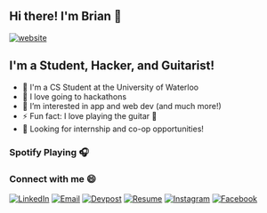 ## Hi there! I'm Brian 👋 
[![website](https://img.shields.io/website?down_color=lightgrey&down_message=down&label=briantu.tech&style=for-the-badge&up_color=brightgreen&up_message=up&url=https%3A%2F%2Fbriantu.tech)](https://briantu.tech)

## I'm a Student, Hacker, and Guitarist!
- 🏫 I'm a CS Student at the University of Waterloo
- 👯 I love going to hackathons
- 🌱 I’m interested in app and web dev (and much more!)
- ⚡ Fun fact: I love playing the guitar 🎸
- 🏦 Looking for internship and co-op opportunities!

### Spotify Playing 🎧

### Connect with me 😄
[![LinkedIn](https://img.shields.io/badge/LinkedIn-2867B2?style=flat-square&logo=linkedin&labelColor=2867B2)](https://www.linkedin.com/in/brianptu/)   [![Email](https://img.shields.io/badge/Email-BB001B?style=flat-square&logo=gmail&labelColor=BB001B&logoColor=white)](mailto:brianptu2@gmail.com)   [![Devpost](https://img.shields.io/badge/Devpost-0d788c?style=flat-square&logo=dev.to&labelColor=0d788c&logoColor=white)](mailto:brianptu2@gmail.com)   [![Resume](https://img.shields.io/badge/Resume-E60012?style=flat-square&logo=docusign&labelColor=E60012&logoColor=white)](https://briantu.tech/docs/Resume_Brian_Tu.pdf)   [![Instagram](https://img.shields.io/badge/Instagram-dd2a7b?style=flat-square&logo=instagram&labelColor=dd2a7b&logoColor=white)](https://www.instagram.com/bptu_/)   [![Facebook](https://img.shields.io/badge/Facebook-4267B2?style=flat-square&logo=facebook&labelColor=4267B2&logoColor=white)](https://www.facebook.com/brian.tu.9081)

<!--
**briantu/briantu** is a ✨ _special_ ✨ repository because its `README.md` (this file) appears on your GitHub profile.

Here are some ideas to get you started:

- 🔭 I’m currently working on ...
- 🌱 I’m currently learning ...
- 👯 I’m looking to collaborate on ...
- 🤔 I’m looking for help with ...
- 💬 Ask me about ...
- 📫 How to reach me: ...
- 😄 Pronouns: ...
- ⚡ Fun fact: ...
-->
